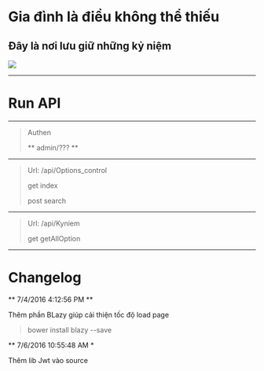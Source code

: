 # Gia đình là điều không thể thiếu #
## Đây là nơi lưu giữ những kỷ niệm ##

![](http://family.vihoangson.com/asset/file_upload/media/2016/06/15/canhathuongnhau.png)

------------------------

# Run API
------------------------

> Authen
> 
> ** admin/??? **

------------------------

> Url: /api/Options_control
> 
> get index
> 
> post search

------------------------

> Url: /api/Kyniem
> 
> get getAllOption

------------------------

# Changelog

** 7/4/2016 4:12:56 PM **

Thêm phần BLazy giúp cải thiện tốc độ load page

> bower install blazy --save

** 7/6/2016 10:55:48 AM *

Thêm lib Jwt vào source



